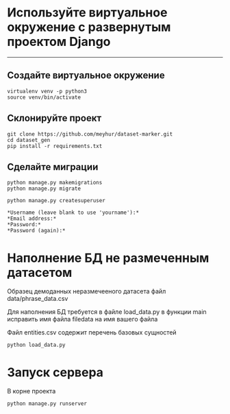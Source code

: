 # Используйте виртуальное окружение с развернутым проектом Django
***

## Создайте виртуальное окружение

```console
virtualenv venv -p python3
source venv/bin/activate
```

## Склонируйте проект

```console
git clone https://github.com/meyhur/dataset-marker.git
cd dataset_gen
pip install -r requirements.txt
```

## Сделайте миграции

```console
python manage.py makemigrations
python manage.py migrate

python manage.py createsuperuser

*Username (leave blank to use 'yourname'):*
*Email address:*
*Password:*
*Password (again):*
```

# Наполнение БД не размеченным датасетом

Образец демоданных неразмечееного датасета файл data/phrase_data.csv

Для наполнения БД требуется в файле load_data.py в функции main исправить имя файла filedata на имя вашего файла

Файл entities.csv содержит перечень базовых сущностей

```console
python load_data.py
```

# Запуск сервера

В корне проекта

```console
python manage.py runserver
```